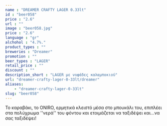 ```yaml
---
name : "DREAMER CRAFTY LAGER 0.33lt"
id : "beer058"
price : "2.6"
url : ""
image : "beer058.jpg"
price : "2.6"
language : "gr"
alchohol : "4.7%."
product_types : ""
breweries : "Dreamer"
promotion : ""
beer_types : "LAGER"
retail_price : ""
discount : ""
description_short : "LAGER με νυφάδες καλαμποκιού"
url: "dreamer-crafty-lager-0-33lt/dreamer"
aliases: 
    - "dreamer-crafty-lager-0-33lt"
slug: "beer058"
---
```


Το καραβάκι, το ONIRO, ερμητικά κλειστό μέσα στο μπουκάλι του, επιπλέει στα πολύχρωμα &#39;&#39;νερά&#39;&#39; του φόντου και ετοιμάζεται να ταξιδέψει και...να σας ταξιδέψει!